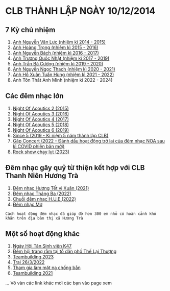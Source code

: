 # CLB THÀNH LẬP NGÀY 10/12/2014

## 7 Kỳ chủ nhiệm 

1. [Anh Nguyễn Văn Lực (nhiệm kì 2014 - 2015)](https://www.facebook.com/nguyen.luc93/)
2. [Anh Hoàng Trọng (nhiệm kì 2015 - 2016)](https://www.facebook.com/hoangtrongtour/)
3. [Anh Nguyễn Bách (nhiệm kì 2016 - 2017)](https://www.facebook.com/ndk.bach/)
4. [Anh Trương Quốc Nhật (nhiệm kì 2017 - 2019)](https://www.facebook.com/nhat.truong.35325/)
5. [Anh Trần Bá Cường (nhiệm kì 2019 - 2020)](https://www.facebook.com/bc.018/)
6. [Anh Nguyễn Ngọc Thạch (nhiệm kì 2020 - 2021)](https://www.facebook.com/thachh.ngocc/)
7. [Anh Hồ Xuân Tuấn Hùng (nhiệm kì 2021 - 2022)](https://www.facebook.com/profile.php?id=100048924400266)
8. Anh Tôn Thất Anh Minh (nhiệm kì 2022 - 2024)



## Các đêm nhạc lớn 
1. [Night Of Acoutics 2 (2015)](https://www.facebook.com/photo/?fbid=1582840601963809&set=a.1582839825297220)
2. [Night Of Acoutics 3 (2016)](https://www.facebook.com/huscguitarclub/posts/pfbid032Pponu9CwFucPtBAdJqJBCF3GtuZQzr4ZGHv3tHagdbN1VdFjfw2dLRR3odzhE1cl)
3. [Night Of Acoutics 4 (2017)](https://www.facebook.com/huscguitarclub/posts/pfbid0ajwuvyXrG4cdERYXC2mZeFc8M2sDW7XiHLcxPh3oR1ZcHAPYfV24XAYdZADjrgXsl)
4. [Night Of Acoutics 5 (2018)](https://www.facebook.com/huscguitarclub/posts/pfbid0skfHa5Zc5eYTR6AaUkFa3dGnY7gpQtV7SbmiDEnuDNb4J68UQHEhfH9NCHCJZEYPl)
5. [Night Of Acoutics 6 (2019)](https://www.facebook.com/huscguitarclub/posts/pfbid02enRKueQiCUCZc7o1vrU5K2Srgmnd64aUooygK7bs4WgpPVhXBVaJuegLSudMYjdSl)
6. [Since 5 (2019 - Kỉ niệm 5 năm thành lập CLB)](https://www.facebook.com/huscguitarclub/posts/pfbid02jDcMrAT4MAjFkPvq2gBQnGP8LB1sirDGkwpdYW3ndzqDnbMuSFtb7QDQUZzCcPXHl)
7. [Gặp Concert (2022 - Đánh dấu hoạt động trở lại của đêm nhạc NOA sau kì COVID phiên bản mới)](https://www.facebook.com/huscguitarclub/posts/pfbid032KM76bCSsgTetmcrfSdHskabG785iCg5jupgp8cYZNM9fNpFCS5S5hVb6xxXYs4el)
8. [Rock show chạy lụt (2023)](https://www.facebook.com/huscguitarclub/posts/pfbid0WpF8nQukcWzRJwUYVMjKoT3VdNn9ZyaTFSHqCqkZAXosPkJ9YLLTukTFqwggahKJl)


## Đêm nhạc gây quỹ từ thiện kết hợp với CLB Thanh Niên Hương Trà
1. [Đêm nhạc Hương Tết vị Xuân (2021)](https://www.facebook.com/huscguitarclub/posts/pfbid0XGnKNRftNAGKwR6S3rSnxM1eg7Pf5R6d42aJLX5jcaEr1hHnPAgNtg4dmDME7P29l)
2. [Đêm nhạc Tháng Ba (2022)](https://www.facebook.com/huscguitarclub/posts/pfbid0A8nmSWf2L5whqT28c7BCfhrEzDidtSoRr359FdLfChxdSatiRtCBpGbLcSTA6XYTl)
3. [Chuỗi đêm nhạc H.U.E (2022)](https://www.facebook.com/huscguitarclub/posts/pfbid0EX2kcKgMa8ygRU55Qj1BqcvyASpMnure9ZrpsrPYNJvR9swvB3ZYiB3s5xQRGD5Tl)
4. [Đêm nhạc Mơ](https://www.facebook.com/huscguitarclub/posts/pfbid033i44zMwtwTHigijiBwZYNuNv78vCnbJxtM9BdUc1L9vRV2H4LQRAfJwnB5BZ2Myrl)

```
Cách hoạt động đêm nhạc đã giúp đỡ hơn 300 em nhỏ có hoàn cảnh khó khăn trên địa bàn thị xã Hương Trà
```
## Một số hoạt động khác 
1. [Ngày Hội Tân Sinh viên K47](https://www.facebook.com/huscguitarclub/posts/pfbid0h1ckfroMjX3tvotanGBpaFaDBeUFRsfH1usUAPtBXHEyCBUbYSbrmAhzWoyXMjfwl)
2. [Đêm hội trang rằm tại tổ dân phố Thế Lại Thượng](https://www.facebook.com/huscguitarclub/posts/pfbid02bGrRo7DuZPnUtpFWX5sF1pR2DXWY2LugPez8tPE1UgS972v3AvQK9TTsfUSXNodBl)
3. [Teambuilding 2023](https://www.facebook.com/watch/?v=1925733857889427)
4. [Trại 26/3/2022](https://www.facebook.com/huscguitarclub/photos/pb.100064941420275.-2207520000/3181186498795870/?type=3)
5. [Tham gia làm mặt nạ chống bắn](https://www.facebook.com/huscguitarclub/posts/pfbid02pgsAtuxMGNWYQmsS5RTqzVtbJHtAcwzj3Y9FFdBviQD9rSE2GWLtxEhVQVAvP4Gql)
6. [Teambuilding 2021](https://www.facebook.com/huscguitarclub/posts/pfbid0AGYVcuF2EwKStNeWRPfJF2wMtAfouhKyKHZrvg4rQzzjaJ1g8Daea3fxuKD4H8P7l)


... Vô vàn các link khác mời các bạn vào page xem
